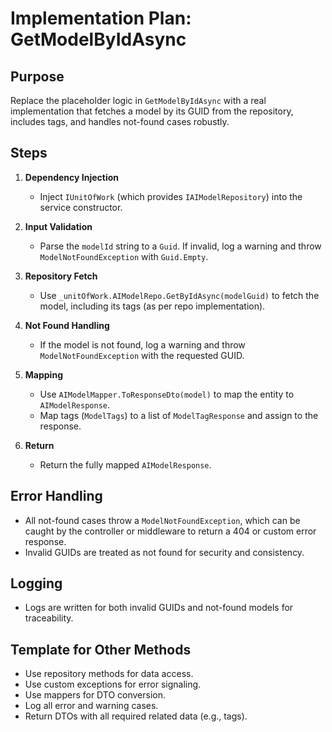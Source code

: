 # Implementation Plan: GetModelByIdAsync

## Purpose
Replace the placeholder logic in `GetModelByIdAsync` with a real implementation that fetches a model by its GUID from the repository, includes tags, and handles not-found cases robustly.

## Steps
1. **Dependency Injection**
   - Inject `IUnitOfWork` (which provides `IAIModelRepository`) into the service constructor.

2. **Input Validation**
   - Parse the `modelId` string to a `Guid`. If invalid, log a warning and throw `ModelNotFoundException` with `Guid.Empty`.

3. **Repository Fetch**
   - Use `_unitOfWork.AIModelRepo.GetByIdAsync(modelGuid)` to fetch the model, including its tags (as per repo implementation).

4. **Not Found Handling**
   - If the model is not found, log a warning and throw `ModelNotFoundException` with the requested GUID.

5. **Mapping**
   - Use `AIModelMapper.ToResponseDto(model)` to map the entity to `AIModelResponse`.
   - Map tags (`ModelTags`) to a list of `ModelTagResponse` and assign to the response.

6. **Return**
   - Return the fully mapped `AIModelResponse`.

## Error Handling
- All not-found cases throw a `ModelNotFoundException`, which can be caught by the controller or middleware to return a 404 or custom error response.
- Invalid GUIDs are treated as not found for security and consistency.

## Logging
- Logs are written for both invalid GUIDs and not-found models for traceability.

## Template for Other Methods
- Use repository methods for data access.
- Use custom exceptions for error signaling.
- Use mappers for DTO conversion.
- Log all error and warning cases.
- Return DTOs with all required related data (e.g., tags). 